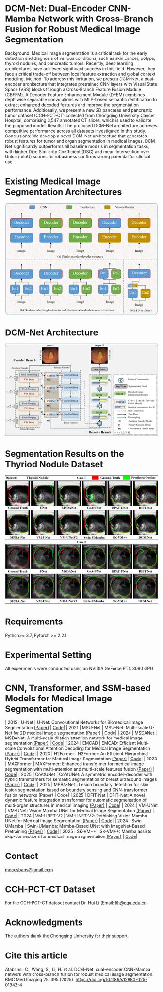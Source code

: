 # DCM-Net: Dual-Encoder CNN-Mamba Network with Cross-Branch Fusion for Robust Medical Image Segmentation

Background: Medical image segmentation is a critical task for the early detection and diagnosis of various conditions, such as skin cancer, polyps, thyroid nodules, and pancreatic tumors. Recently, deep learning architectures have achieved significant success in this field. However, they face a critical trade-off between local feature extraction and global context modeling. Method: To address this limitation, we present DCM-Net, a dual-encoder architecture that integrates pretrained CNN layers with Visual State Space (VSS) blocks through a Cross-Branch Feature Fusion Module (CBFFM). A Decoder Feature Enhancement Module (DFEM) combines depthwise separable convolutions with MLP-based semantic rectification to extract enhanced decoded features and improve the segmentation performance. Additionally, we present a new 2D pancreas and pancreatic tumor dataset (CCH-PCT-CT) collected from Chongqing University Cancer Hospital, comprising 3,547 annotated CT slices, which is used to validate the proposed model. Results: The proposed DCM-Net architecture achieves competitive performance across all datasets investigated in this study. Conclusions: We develop a novel DCM-Net architecture that generates robust features for tumor and organ segmentation in medical images. DCM-Net significantly outperforms all baseline models in segmentation tasks, with higher Dice Similarity Coefficient (DSC) and mean Intersection over Union (mIoU) scores. Its robustness confirms strong potential for clinical use.

#  Existing Medical Image Segmentation Architectures

![ARC](https://github.com/mecusbans/DCM-Net/blob/fceaa5e810ff7dfa56b5397e8083c9a98b8aa469/Others/Figure%202.png)

# DCM-Net Architecture
![DCM-NetDCM-Net](https://github.com/mecusbans/DCM-Net/blob/bf2d75464e29553cef5a46d8fbdc5a85e1c937f8/Others/Figure%203.png)

# Segmentation Results on the Thyriod Nodule Dataset
![Results](https://github.com/mecusbans/DCM-Net/blob/15749ff3f5bfae698a517b58090f51f2d7fc823c/Others/Figure%2011.png)

# Requirements
Python>= 3.7, Pytorch >= 2.2.1

# Experimental Setting
All experiments were conducted using an NVIDIA GeForce RTX 3090 GPU

# CNN, Transformer, and SSM-based Models for Medical Image Segmentation


| 2015  | U-Net    | U-Net: Convolutional Networks for Biomedical Image Segmentation [(Paper)](https://link.springer.com/chapter/10.1007/978-3-319-24574-4_28) | [Code](http://lmb.informatik.uni-freiburg.de/people/ronneber/u-net)|
| 2021  | MSU-Net    | MSU-Net: Multi-scale U-Net for 2D medical image segmentation [(Paper)](https://www.frontiersin.org/journals/genetics/articles/10.3389/fgene.2021.639930/full) | [Code](https://github.com/CN-zdy/MSU_Net)|
| 2024  | MSDANet   | MSDANet: A multi-scale dilation attention network for medical image segmentation [(Paper)](https://www.sciencedirect.com/science/article/abs/pii/S1746809423013228) | [Code](https://github.com/1999luan/MSDANet)|
| 2024  | EMCAD    | EMCAD: Efficient Multi-scale Convolutional Attention Decoding for Medical Image Segmentation [(Paper)](https://ieeexplore.ieee.org/document/10656043/) | [Code](https://github.com/SLDGroup/EMCAD)|
| 2023  | H2Former  | H2Former: An Efficient Hierarchical Hybrid Transformer for Medical Image Segmentation [(Paper)](https://ieeexplore.ieee.org/document/10093768/) | [Code](https://github.com/NKUhealong/H2Former)|
| 2023  | MAXFormer | MAXFormer: Enhanced transformer for medical image segmentation with multi-attention and multi-scale features fusion [(Paper)](https://www.sciencedirect.com/science/article/abs/pii/S0950705123007372) | [Code](https://github.com/zhiwei-liang/MAXFormer)|
| 2025  | CoAtUNet   | CoAtUNet: A symmetric encoder-decoder with hybrid transformers for semantic segmentation of breast ultrasound images [(Paper)](https://www.sciencedirect.com/science/article/abs/pii/S0925231225003327) | [Code](https://github.com/NadeemAlkilani)|
| 2025  | MPBA-Net   | Lesion boundary detection for skin lesion segmentation based on boundary sensing and CNN-transformer fusion networks [(Paper)](https://www.sciencedirect.com/science/article/abs/pii/S0933365725001253) | [Code](https://github.com/FengYuchenGuang/MPBA-Net)|
| 2025  | DFIT-Net   | DFIT-Net: A novel dynamic feature integration transformer for automatic segmentation of multi-organ structures in medical imaging [(Paper)](https://www.sciencedirect.com/science/article/abs/pii/S0141938225001246) | [Code](https://github.com/AliMedVisionTech/DFIT-Net)|
| 2024  | VM-UNet    | VM-UNet: Vision Mamba UNet for Medical Image Segmentation [(Paper)](https://arxiv.org/abs/2402.02491) | [Code](https://github.com/JCruan519/VM-UNet)|
| 2024  | VM-UNET-V2 | VM-UNET-V2: Rethinking Vision Mamba UNet for Medical Image Segmentation [(Paper)](https://link.springer.com/chapter/10.1007/978-981-97-5128-0_27) | [Code](https://github.com/nobodyplayer1/VM-UNetV2)|
| 2024 | Swin-UMamba | Swin-UMamba: Mamba-Based UNet with ImageNet-Based Pretraining [(Paper)](https://doi.org/10.1007/978-3-031-72114-4_59) | [Code](https://github.com/Jiarun-Liu/Swin-UMamba)|
| 2025  | SK-VM++    | SK-VM++: Mamba assists skip-connections for medical image segmentation [(Paper)](https://doi.org/10.1016/j.bspc.2025.107646) | [Code](https://github.com/wurenkai/SK-VMPlusPlus)|


#   Contact
mecusbans@gmail.com

#   CCH-PCT-CT Dataset
For the CCH-PCT-CT dataset contact Dr. Hui Li (Email: lih@cqu.edu.cn)

#   Acknowledgments
The authors thank the Chongqing University for their support.


# Cite this article
Atabansi, C., Wang, S., Li, H. et al. DCM-Net: dual-encoder CNN-Mamba network with cross-branch fusion for robust medical image segmentation. BMC Med Imaging 25, 395 (2025). https://doi.org/10.1186/s12880-025-01942-4
